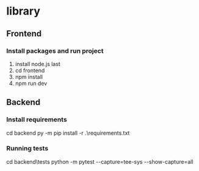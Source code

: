 # library

## Frontend

### Install packages and run project
1. install node.js last
2. cd frontend
3. npm install
4. npm run dev


## Backend

### Install requirements
cd backend 
py -m pip install -r .\requirements.txt

### Running tests
cd backend\tests
python -m pytest --capture=tee-sys --show-capture=all